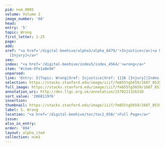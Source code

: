 ```yaml
---
pid: num_0005
volume: Volume 2
image_number: '68'
head:
entry: '5'
topic: Wrong
first_letter: 1-25
page:
add:
xref: "<a href='/digital-beehive/alpha3/alpha_0479/'>Injustice</a>|<a href='/digital-beehive/num5/num_1511/'>1116
  [Injury]</a>"
see:
index: "<a href='/digital-beehive/index5/index_4564/'>wrong</a>"
item: "#item-9fe1a8e9d"
unparsed:
line: 'Entry: 5|Topic: Wrong|Xref: Injustice|Xref: 1116 [Injury]|Index: wrong|#item-9fe1a8e9d'
selection: https://stacks.stanford.edu/image/iiif/fm855tg5659/1607_0535/812,1976,2947,554/full/0/default.jpg
full_image: https://stacks.stanford.edu/image/iiif/fm855tg5659/1607_0535/full/full/0/default.jpg
annotation_uri: http://dev.llgc.org.uk/annotation/1570221326318
sort_value: '206811976'
insertion:
thumbnail: https://stacks.stanford.edu/image/iiif/fm855tg5659/1607_0535/812,1976,600,180/250,/0/default.jpg
label: 5. Wrong
location: "<a href='/digital-beehive/toc/toc2_058/'>Full Page</a>"
issue:
also_in_entry:
order: '004'
layout: alpha_item
collection: num1
---
```

